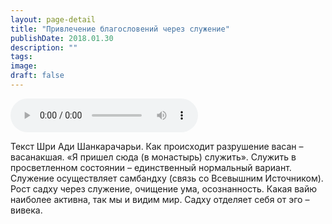```yaml
---
layout: page-detail
title: "Привлечение благословений через служение"
publishDate: 2018.01.30
description: ""
tags:
image:
draft: false
---
```


<audio title="2018.01.30 - Привлечение благословений через служение.mp3" src="https://filer-api.advayta.org/v1.0/public/files/75245" controls=""></audio>

 Текст Шри Ади Шанкарачарьи. Как происходит разрушение васан – васанакшая. «Я пришел сюда (в монастырь) служить». Служить в просветленном состоянии – единственный нормальный вариант. Служение осуществляет самбандху (связь со Всевышним Источником). Рост садху через служение, очищение ума, осознанность. Какая вайю наиболее активна, так мы и видим мир. Садху отделяет себя от эго – вивека. 

  
